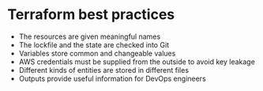 # Terraform best practices

- The resources are given meaningful names
- The lockfile and the state are checked into Git
- Variables store common and changeable values
- AWS credentials must be supplied from the outside to avoid key leakage
- Different kinds of entities are stored in different files
- Outputs provide useful information for DevOps engineers
